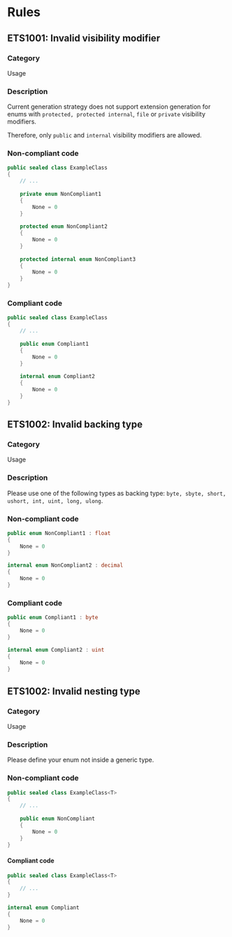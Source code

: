 # Rules

## ETS1001: Invalid visibility modifier

### Category
Usage

### Description
Current generation strategy does not support extension generation for enums with `protected, protected internal`, `file` or `private` visibility modifiers.

Therefore, only `public` and `internal` visibility modifiers are allowed.

### Non-compliant code
```csharp
public sealed class ExampleClass
{
    // ...
    
    private enum NonCompliant1
    {
        None = 0
    }
    
    protected enum NonCompliant2
    {
        None = 0
    }
    
    protected internal enum NonCompliant3
    {
        None = 0
    }
}
```

### Compliant code
```csharp
public sealed class ExampleClass
{
    // ...
    
    public enum Compliant1
    {
        None = 0
    }
    
    internal enum Compliant2
    {
        None = 0
    }
}
```

## ETS1002: Invalid backing type

### Category
Usage

### Description
Please use one of the following types as backing type: `byte, sbyte, short, ushort, int, uint, long, ulong`.

### Non-compliant code
```csharp
public enum NonCompliant1 : float
{
    None = 0
}

internal enum NonCompliant2 : decimal
{
    None = 0
}
```

### Compliant code
```csharp
public enum Compliant1 : byte
{
    None = 0
}

internal enum Compliant2 : uint
{
    None = 0
}
```

## ETS1002: Invalid nesting type

### Category
Usage

### Description
Please define your enum not inside a generic type.

### Non-compliant code
```csharp
public sealed class ExampleClass<T>
{
    // ...
    
    public enum NonCompliant
    {
        None = 0
    }
}
```

#### Compliant code
```csharp
public sealed class ExampleClass<T>
{
    // ...
}

internal enum Compliant
{
    None = 0
}
```